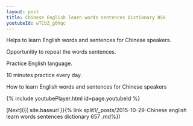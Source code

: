 ```yaml
---
layout: post
title: Chinese English learn words sentences Dictionary 858 
youtubeId: wTCbZ_g0hqc
---
```

 
 
Helps to learn English words and sentences for Chinese speakers.

Opportunitiy to repeat the words sentences. 

Practice English language. 
 
10 minutes practice every day. 
 
How to learn English words and sentences for Chinese speakers 
 
{% include youtubePlayer.html id=page.youtubeId %}
 
 
[Next]({{ site.baseurl }}{% link  split1/_posts/2015-10-29-Chinese english learn words sentences dictionary 657 .md%})
 
